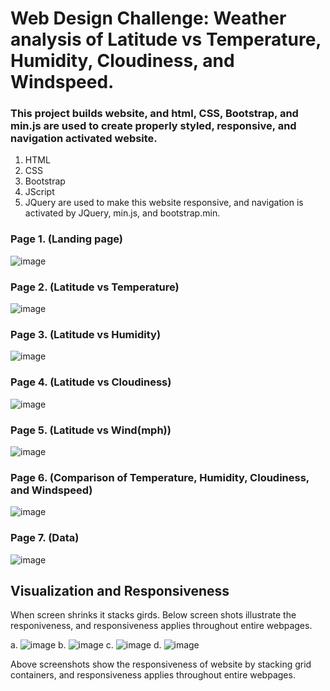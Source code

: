 # Web Design Challenge: Weather analysis of Latitude vs Temperature, Humidity, Cloudiness, and Windspeed.

### This project builds website, and html, CSS, Bootstrap, and min.js are used to create properly styled, responsive, and navigation activated website.  
1. HTML
2. CSS
3. Bootstrap
4. JScript
5. JQuery
are used to make this website responsive, and navigation is activated by JQuery, min.js, and bootstrap.min. 


### Page 1. (Landing page)
![image](https://user-images.githubusercontent.com/67448948/127584143-7f6c441e-8a55-45cf-a2b8-6303c3378da7.png)


### Page 2. (Latitude vs Temperature) 
![image](https://user-images.githubusercontent.com/67448948/127584209-68371b31-1875-4920-bcc9-e67104d2a9e8.png)

### Page 3. (Latitude vs Humidity) 
![image](https://user-images.githubusercontent.com/67448948/127584245-bd13f84d-50f8-4c14-b97c-fba0f3b51c94.png)

### Page 4. (Latitude vs Cloudiness) 
![image](https://user-images.githubusercontent.com/67448948/127584313-4376b4bd-e36c-4428-93b3-e27b042bb2b0.png)

### Page 5. (Latitude vs Wind(mph)) 
![image](https://user-images.githubusercontent.com/67448948/127584419-ed8b376a-9fa5-49fa-befd-e923c665a74b.png)

### Page 6. (Comparison of Temperature, Humidity, Cloudiness, and Windspeed) 

![image](https://user-images.githubusercontent.com/67448948/127584559-b018137d-7d6f-4eaa-bcba-ecc0ac015056.png)

### Page 7. (Data) 
![image](https://user-images.githubusercontent.com/67448948/127584630-ad9ca300-d1da-4d1e-9f13-aa3a6b11fcab.png)

## Visualization and Responsiveness 

When screen shrinks it stacks girds. Below screen shots illustrate the responiveness, and responsiveness applies throughout entire webpages. 

a. 
![image](https://user-images.githubusercontent.com/67448948/127585576-9ad965f1-1ed5-453c-abf4-a3277cf98ce0.png)
b. 
![image](https://user-images.githubusercontent.com/67448948/127585610-ee205c7e-6e68-428b-ae0b-ed589390b7c1.png)
c. 
![image](https://user-images.githubusercontent.com/67448948/127586214-dcd36fd1-39c8-4403-acf9-ce48a14f4879.png)
d. 
![image](https://user-images.githubusercontent.com/67448948/127586274-52a15849-1beb-4bab-bb64-7184b44bc81d.png)

 Above screenshots show the responsiveness of website by stacking grid containers, and responsiveness applies throughout entire webpages. 


